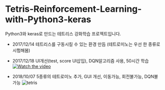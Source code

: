 # Tetris-Reinforcement-Learning-with-Python3-keras
Python3와 keras로 만드는 테트리스 강화학습 프로젝트입니다.

- 2017/12/14 테트리스를 구동시킬 수 있는 환경 만듬 (테트로미노는 우선 한 종류로 시험해봄)
- 2017/12/18 UI개선(test, score UI삽입), DQN알고리즘 사용, 50시간 학습
[![Watch the video](http://img.youtube.com/v/TU2vnawSil0/0.jpg)](https://youtu.be/TU2vnawSil0) 

- 2018/10/07 5종류의 테트로미노 추가, GUI 개선, 이동가능, 회전불가능, DQN불가능
![tetris](https://user-images.githubusercontent.com/22426868/46579909-2feea500-ca55-11e8-8f77-bce88e78b4f6.png)

